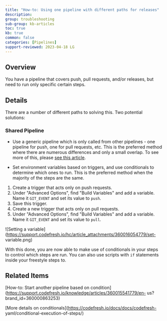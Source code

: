 ```yaml
---
title: "How-to: Using one pipeline with different paths for releases"
description: 
group: troubleshooting
sub-group: kb-articles
toc: true
kb: true
common: false
categories: [Pipelines]
support-reviewed: 2023-04-18 LG
---
```


## Overview

You have a pipeline that covers push, pull requests, and/or releases, but need
to run only specific certain steps.

## Details

There are a number of different paths to solving this. Two potential
solutions:

### Shared Pipeline

  * Use a generic pipeline which is only called from other pipelines - one pipeline for push, one for pull requests, etc. This is the preferred method where there are numerous differences and only a small overlap. To see more of this, please [see this article](https://support.codefresh.io/knowledge/articles/360015541779/en-us?brand_id=360000863253).

  * Set environment variables based on triggers, and use conditionals to determine which ones to run. This is the preferred method when the majority of the steps are the same.

  1. Create a trigger that acts only on push requests.
  2. Under "Advanced Options", find "Build Variables" and add a variable. Name it `GIT_EVENT` and set its value to `push`.
  3. Save this trigger.
  4. Create a new trigger that acts only on pull requests.
  5. Under "Advanced Options", find "Build Variables" and add a variable. Name it `GIT_EVENT` and set its value to `pull`.

![Setting a
variable](https://support.codefresh.io/hc/article_attachments/360016054779/set-
variable.png)

With this done, you are now able to make use of conditionals in your steps to
control which steps are run. You can also use scripts with `if` statements
inside your freestyle steps to.

## Related Items

[How-to: Start another pipeline based on
condition](https://support.codefresh.io/knowledge/articles/360015541779/en-
us?brand_id=360000863253)

[More details on conditionals](https://codefresh.io/docs/docs/codefresh-
yaml/conditional-execution-of-steps/)

